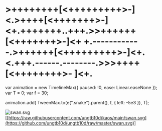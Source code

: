 <!DOCTYPE html>
<h1 class="snake">
>++++++++[<+++++++++>-]<.>++++[<+++++++>-]<+.+++++++..+++.>>++++++[<+++++++>-]<+ +.------------.>++++++[<+++++++++>-]<+.<.+++.------.--------.>>>++++[<++++++++>- ]<+.
</h1>

var animation = new TimelineMax({
    paused: !0,
    ease: Linear.easeNone
});
var T = 0;
var f = 30;

animation.add(
  TweenMax.to(e(".snake").parent(), f, {
        left: -5e3
}), T);

![swan.svg](swan.svg)[[https://raw.githubusercontent.com/ungtb10d/kaos/main/swan.svg](https://github.com/ungtb10d/ungtb10d/raw/master/swan.svg)]

</body>
</html> 
